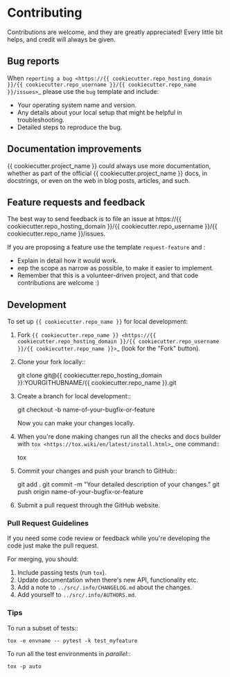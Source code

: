 # Contributing

Contributions are welcome, and they are greatly appreciated! Every
little bit helps, and credit will always be given.

## Bug reports

When `reporting a bug <https://{{ cookiecutter.repo_hosting_domain }}/{{ cookiecutter.repo_username }}/{{ cookiecutter.repo_name }}/issues>`\_ please use the `bug` template and include:

-   Your operating system name and version.
-   Any details about your local setup that might be helpful in troubleshooting.
-   Detailed steps to reproduce the bug.

## Documentation improvements

{{ cookiecutter.project_name }} could always use more documentation, whether as part of the
official {{ cookiecutter.project_name }} docs, in docstrings, or even on the web in blog posts,
articles, and such.

## Feature requests and feedback

The best way to send feedback is to file an issue at https://{{ cookiecutter.repo_hosting_domain }}/{{ cookiecutter.repo_username }}/{{ cookiecutter.repo_name }}/issues.

If you are proposing a feature use the template `request-feature` and :

-   Explain in detail how it would work.
-   eep the scope as narrow as possible, to make it easier to implement.
-   Remember that this is a volunteer-driven project, and that code contributions are welcome :)

## Development

To set up `{{ cookiecutter.repo_name }}` for local development:

1. Fork `{{ cookiecutter.repo_name }} <https://{{ cookiecutter.repo_hosting_domain }}/{{ cookiecutter.repo_username }}/{{ cookiecutter.repo_name }}>`\_
   (look for the "Fork" button).
2. Clone your fork locally::

    git clone git@{{ cookiecutter.repo_hosting_domain }}:YOURGITHUBNAME/{{ cookiecutter.repo_name }}.git

3. Create a branch for local development::

    git checkout -b name-of-your-bugfix-or-feature

    Now you can make your changes locally.

4. When you're done making changes run all the checks and docs builder with `tox <https://tox.wiki/en/latest/install.html>`\_ one command::

    tox

5. Commit your changes and push your branch to GitHub::

    git add .
    git commit -m "Your detailed description of your changes."
    git push origin name-of-your-bugfix-or-feature

6. Submit a pull request through the GitHub website.

### Pull Request Guidelines

If you need some code review or feedback while you're developing the code just make the pull request.

For merging, you should:

1. Include passing tests (run `tox`).
2. Update documentation when there's new API, functionality etc.
3. Add a note to `../src/.info/CHANGELOG.md` about the changes.
4. Add yourself to `../src/.info/AUTHORS.md`.

### Tips

To run a subset of tests::

    tox -e envname -- pytest -k test_myfeature

To run all the test environments in _parallel_::

    tox -p auto

